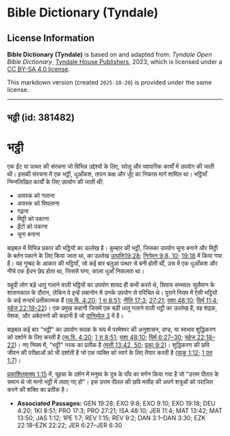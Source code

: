 # Bible Dictionary (Tyndale)

## License Information

**Bible Dictionary (Tyndale)** is based on and adapted from: _Tyndale Open Bible Dictionary_, [Tyndale House Publishers](https://tyndaleopenresources.com/), 2023, which is licensed under a [CC BY-SA 4.0 license](https://creativecommons.org/licenses/by-sa/4.0/legalcode.en).

This markdown version (created `2025-10-20`) is provided under the same license.



--------------------------------

## भट्ठी (id: 381482)

भट्ठी
=====

एक ईंट या पत्थर की संरचना जो विभिन्न उद्देश्यों के लिए, घरेलू और व्यापारिक कार्यों में उपयोग की जाती थी। इसकी संरचना में एक भट्ठी, धुआँकश, तापन कक्ष और धुँए का निकास मार्ग शामिल था। भट्ठियाँ निम्नलिखित कार्यों के लिए उपयोग की जाती थीं:

* अयस्क को गलाना
* अयस्क को पिघलाना
* गढ़ना
* मिट्टी को पकाना
* ईंटों को पकाना
* चूना बनाना

बाइबल में विभिन्न प्रकार की भट्ठियों का उल्लेख है। कुम्हार की भट्ठी, जिसका उपयोग चूना बनाने और मिट्टी के बर्तन पकाने के लिए किया जाता था, का उल्लेख [उत्पत्ति19:28](https://ref.ly/Gen19:28); [निर्गमन 9:8, 10](https://ref.ly/Exod9:8); [19:18](https://ref.ly/Exod19:18) में किया गया है। यह गुम्बद के आकार की भट्ठियाँ, जो कई बार बलुआ पत्थर से बनी होती थीं, उस में एक धुआँकश और नीचे एक ईंधन छेद होता था, जिससे घना, काला धुआँ निकलता था।

यहूदी लोग बड़े धातु गलाने वाली भट्ठियों का उपयोग शायद ही कभी करते थे, सिवाय सम्भवतः सुलैमान के शासनकाल के दौरान, लेकिन वे इन्हें लबानोन में उनके उपयोग से परिचित थे। पुराने नियम में ऐसी भट्ठियों के कई सन्दर्भ प्रतीकात्मक हैं ([व्य.वि. 4:20](https://ref.ly/Deut4:20); [1 रा 8:51](https://ref.ly/1Kgs8:51); [नीति 17:3](https://ref.ly/Prov17:3); [27:21](https://ref.ly/Prov27:21); [यशा 48:10](https://ref.ly/Isa48:10); [यिर्म 11:4](https://ref.ly/Jer11:4); [यहेज 22:18–22](https://ref.ly/Ezek22:18-Ezek22:22))। एक प्रमुख कहानी जिसमें एक बड़ी धातु गलाने वाली भट्ठी का उल्लेख है, वह शद्रक, मेशक, और अबेदनगो की कहानी है जो [दानिय्येल 3](https://ref.ly/Dan3:1-Dan3:30) में है।

बाइबल कई बार "भट्ठी" का उपयोग रूपक के रूप में परमेश्वर की अनुशासन, दण्ड, या स्वभाव शुद्धिकरण को दर्शाने के लिए करती है ([व्य.वि. 4:20](https://ref.ly/Deut4:20); [1 रा 8:51](https://ref.ly/1Kgs8:51); [यशा 48:10](https://ref.ly/Isa48:10); [यिर्म 6:27–30](https://ref.ly/Jer6:27-Jer6:30); [यहेज 22:18–22](https://ref.ly/Ezek22:18-Ezek22:22))। नए नियम में, "भट्ठी" नरक का प्रतीक है ([मत्ती 13:42, 50](https://ref.ly/Matt13:42); [प्रका 9:2](https://ref.ly/Rev9:2))। शुद्धिकरण की छवि जीवन की परीक्षाओं को भी दर्शाती है जो एक व्यक्ति को स्वर्ग के लिए तैयार करती है ([याकू 1:12](https://ref.ly/Jas1:12); [1 पत 1:7](https://ref.ly/1Pet1:7))।

[प्रकाशितवाक्य 1:15](https://ref.ly/Rev1:15) में, यूहन्ना के दर्शन में मनुष्य के पुत्र के पाँव का वर्णन किया गया है जो "उत्तम पीतल के समान थे जो मानो भट्ठी में तपाए गए हों"। इस उत्तम पीतल की छवि मसीह की अपने शत्रुओं को पराजित करने की शक्ति का प्रतीक है।

* **Associated Passages:** GEN 19:28; EXO 9:8; EXO 9:10; EXO 19:18; DEU 4:20; 1KI 8:51; PRO 17:3; PRO 27:21; ISA 48:10; JER 11:4; MAT 13:42; MAT 13:50; JAS 1:12; 1PE 1:7; REV 1:15; REV 9:2; DAN 3:1–DAN 3:30; EZK 22:18–EZK 22:22; JER 6:27–JER 6:30

